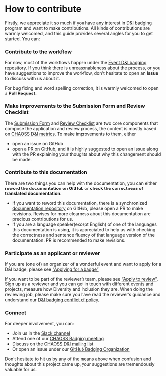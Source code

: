# How to contribute

Firstly, we appreciate it so much if you have any interest in D&I badging program and want to make contributions. All kinds of contributions are warmly welcomed, and this guide provides several angles for you to get started. You can: 

### Contribute to the workflow

For now, most of the workflows happen under the [Event D&I badging repository.](https://github.com/badging/event-diversity-and-inclusion) If you think there is unreasonableness about the process, or you have suggestions to improve the workflow, don't hesitate to open an **Issue** to discuss with us about it.  
  
For bug fixing and word spelling correction, it is warmly welcomed to open a **Pull Request.**

### Make improvements to the Submission Form and Review Checklist

The [Submission Form](https://chaoss.community/diversity-and-inclusion-badging/) and [Review Checklist](https://github.com/badging/event-diversity-and-inclusion/blob/master/.github/checklist.md) are two core components that compose the application and review process, the content is mostly based on [CHAOSS D&I metrics](https://github.com/chaoss/wg-diversity-inclusion/). To make improvements to them, either 

* open an issue on GitHub
* open a PR on GitHub, and it is highly suggested to open an issue along with the PR explaining your thoughts about why this changement should be made.

### Contribute to this documentation

There are two things you can help with the documentation, you can either **reword the documentation on GitHub** or **check the correctness of translated documentation.**

* If you want to reword this documentation,  there is a synchronized [documentation repository](https://github.com/badging/documentation-unavailable) on GitHub, please open a PR to make revisions. Revises for more clearness about this documentation are precious contributions for us.
* If you are a language speaker\(except English\) of one of the languages this documentation is using, it is appreciated to help us with checking the correctness and sentence fluency of that language version of the documentation. PR is recommended to make revisions.

### Participate as an applicant or reviewer

If you are \(one of\) an organizer of a wonderful event and want to apply for a D&I badge, please see [“Applying for a badge”](https://chaoss-project.gitbook.io/badging/applying-for-a-badge)

If you want to be part of the reviewer’s team, please see [“Apply to review”](https://chaoss-project.gitbook.io/badging/reviewing/apply-to-review). Sign up as a reviewer and you can get in touch with different events and projects, measure how Diversity and Inclusion they are. When doing the reviewing job, please make sure you have read the reviewer’s guidance and understand our [D&I badging conflict of policy.](https://chaoss-project.gitbook.io/badging/reviewing/d-and-i-badging-conflict-of-interest-policy)

### Connect

For deeper involvement, you can:

* Join us in the [Slack channel](https://chaoss-workspace.slack.com/join/shared_invite/zt-dqeab4ab-4XrH51rc4y_WXjN~uI~6rA#/)
* Attend one of our [CHAOSS Badging meeting](https://calendar.google.com/calendar/b/3?cid=Y2hhb3NzLmJhZGdpbmdAZ21haWwuY29t)
* Discuss on the [CHAOSS D&I mailing list](https://lists.linuxfoundation.org/mailman/listinfo/chaoss-diversity-inclusion)
* Or open an issue under our [GitHub Badging Organization](https://github.com/badging)

Don’t hesitate to hit us by any of the means above when confusion and thoughts about this project came up,  your suggestions are tremendously valuable for us.   


